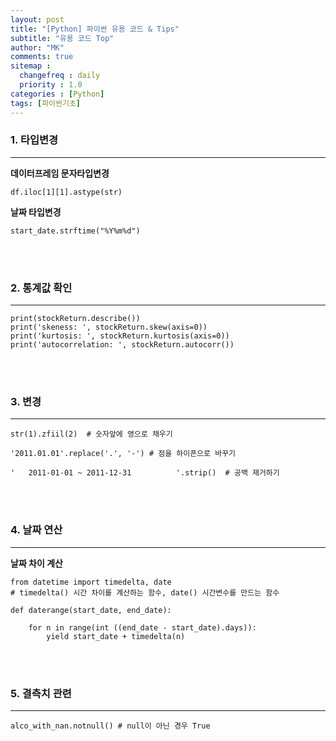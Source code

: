 ```yaml
---
layout: post
title: "[Python] 파이썬 유용 코드 & Tips"
subtitle: "유용 코드 Top"
author: "MK"
comments: true
sitemap :
  changefreq : daily
  priority : 1.0
categories : [Python]
tags: [파이썬기초]
---
```



### 1. 타입변경
---
**데이터프레임 문자타입변경**
```phthon
df.iloc[1][1].astype(str)
```

**날짜 타입변경**
```phthon
start_date.strftime("%Y%m%d")
```

<br><br>
### 2. 통계값 확인
---
```phthon
print(stockReturn.describe())
print('skeness: ', stockReturn.skew(axis=0))
print('kurtosis: ', stockReturn.kurtosis(axis=0))
print('autocorrelation: ', stockReturn.autocorr())
```


<br><br>
### 3. 변경
---
```phthon
str(1).zfiil(2)  # 숫자앞에 영으로 채우기
```

```phthon
'2011.01.01'.replace('.', '-') # 점을 하이픈으로 바꾸기
```

```phthon
'   2011-01-01 ~ 2011-12-31          '.strip()  # 공백 제거하기
```


<br><br>
### 4. 날짜 연산
---
**날짜 차이 계산**
```phthon
from datetime import timedelta, date  
# timedelta() 시간 차이를 계산하는 함수, date() 시간변수를 만드는 함수

def daterange(start_date, end_date):

    for n in range(int ((end_date - start_date).days)):
        yield start_date + timedelta(n)
```


<br><br>
### 5. 결측치 관련
---
```phthon
alco_with_nan.notnull() # null이 아닌 경우 True
```


<br><br>
